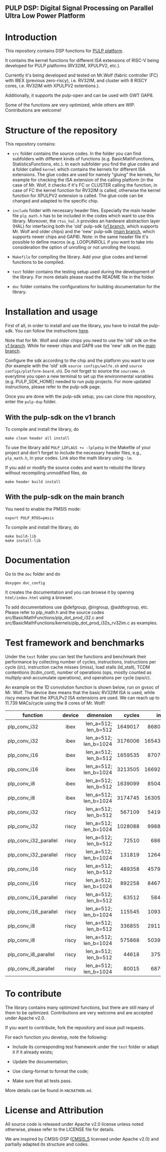 ## PULP DSP: Digital Signal Processing on Parallel Ultra Low Power Platform

# Introduction

This repository contains DSP functions for [PULP platform](https://pulp-platform.org/).

It contains the kernel functions for different ISA extensions of RISC-V being developed for PULP platforms (RV32IM, XPULPV2, etc.).

Currently it's being developed and tested on Mr.Wolf (fabric controller (FC) with IBEX (previous zero-riscy), i.e. RV32IM, and cluster with 8 RISCY cores, i.e. RV32IM with XPULPV2 extentions.).

Additionally, it supports the pulp-open and can be used with GWT GAP8.

Some of the functions are very optimized, while others are WIP. Contributions are welcome!

# Structure of the repository

This repository contains:

- `src` folder contains the source codes. In the folder you can find subfolders with different kinds of functions (e.g. BasicMathFunctions, StatisticsFunctions, etc.). In each subfolder you find the glue codes and a folder called `kernel` which contains the kernels for different ISA extensions. The glue codes are used for namely "gluing" the kernels, for example for checking the ISA extension of the calling platform (in the case of Mr. Wolf, it checks if it's FC or CLUSTER calling the function, in case of FC the kernel function for RV32IM is called, otherwise the kernel function for XPULPV2 extension is called. The glue code can be changed and adapted to the specific chip.
 
- `include` folder with necessary header files. Especially the main header file `plp_math.h` has to be included in the codes which want to use this library. Moreover, the `rtos_hal.h` provides an hardware abstraction layer (HAL) for interfacing both the 'old' pulp-sdk ([v1 branch](https://github.com/pulp-platform/pulp-sdk/tree/v1), which supports Mr. Wolf and older chips) and the 'new' pulp-sdk ([main branch](https://github.com/pulp-platform/pulp-sdk), which supports newer chips and GAP8). Note: in the same header file it's possible to define macros (e.g. LOOPUNROLL if you want to take into consideration the option of unrolling or not unrolling the loops).

- `Makefile` for compiling the library. Add your glue codes and kernel functions to be compiled.

- `test` folder contains the testing setup used during the development of the library. For more details please read the README file in the folder.

- `doc` folder contains the configurations for building documentation for the library.

# Installation and usage

First of all, in order to install and use the library, you have to install the pulp-sdk. You can follow the instructions [here](https://github.com/pulp-platform/pulp-sdk).

Note that for Mr. Wolf and older chips you need to use the 'old' sdk on the [v1 branch](https://github.com/pulp-platform/pulp-sdk/tree/v1). While for newer chips and GAP8 use the 'new' sdk on the [main branch](https://github.com/pulp-platform/pulp-sdk).

Configure the sdk according to the chip and the platform you want to use (for example with the 'old' sdk `source configs/wolfe.sh` and `source configs/platform-board.sh`). Do not forget to source the `sourceme.sh` everytime you open a new terminal to set up the environmental variables (e.g. PULP_SDK_HOME) needed to run pulp projects. For more updated instructions, please refer to the pulp-sdk page.

Once you are done with the pulp-sdk setup, you can clone this repository, enter the `pulp-dsp` folder.

## With the pulp-sdk on the v1 branch

To compile and install the library, do

~~~~~shell
make clean header all install
~~~~~

To use the library add `PULP_LDFLAGS += -lplpdsp` in the Makefile of your project and don't forget to include the necessary header files, e.g., `plp_math.h`, in your codes. Link also the math library using `-lm`.

If you add or modify the source codes and want to rebuild the library without recompiling unmodified files, do 

~~~~~shell
make header build install
~~~~~

## With the pulp-sdk on the main branch

You need to enable the PMSIS mode:

~~~~~shell
export PULP_RTOS=pmsis
~~~~~

To compile and install the library, do

~~~~~shell
make build-lib
make install-lib
~~~~~

# Documentation

Go to the `doc` folder and do

~~~~~shell
doxygen doc_config
~~~~~

It creates the documentation and you can browse it by opening `html/index.html` using a browser. 

To add documentations use @defgroup, @ingroup, @addtogroup, etc. Please refer to plp_math.h and the source codes src/BasicMathFunctions/plp_dot_prod_i32.c and src/BasicMathFunctions/kernels/plp_dot_prod_i32s_rv32im.c as examples.

# Test framework and benchmarks

Under the `test` folder you can test the functions and benchmark their performance by collecting number of cycles, instructions, instructions per cycle (i/c), instruction cache misses (imiss), load stalls (ld_stall), TCDM contentions (tcdm_cont), number of operations (ops, mostly counted as multiply-and-accumulate operations), and operations per cycle (ops/c).

An example on the 1D convolution function is shown below, run on gvsoc of Mr. Wolf. The device ibex means that the basic RV32IM ISA is used, while riscy means that the XPULPv2 ISA extensions are used. We can reach up to 11.739 MACs/cycle using the 8 cores of Mr. Wolf!


| function              | device | dimension             |  cycles |    insn |   i/c | imiss | ld_stall | tcdm_cont |    ops |  ops/c |
| --------------------- |:------:| ---------------------:| -------:| -------:| -----:| -----:| --------:| ---------:| ------:| ------:|
| plp_conv_i32          | ibex   | len_a=512; len_b=512  | 1649017 |  868026 | 0.526 |     0 |   447594 |         0 | 523776 |  0.318 |
| plp_conv_i32          | ibex   | len_a=512; len_b=1024 | 3176006 | 1654308 | 0.521 |     0 |   880571 |         0 | 785920 |  0.247 |
| plp_conv_i16          | ibex   | len_a=512; len_b=512  | 1659535 |  870761 | 0.525 |     0 |   454502 |         0 | 523776 |  0.316 |
| plp_conv_i16          | ibex   | len_a=512; len_b=1024 | 3213505 | 1669232 | 0.519 |     0 |   896778 |         0 | 785920 |  0.245 |
| plp_conv_i8           | ibex   | len_a=512; len_b=512  | 1639099 |  850447 | 0.519 |     0 |   454457 |         0 | 523776 |  0.320 |
| plp_conv_i8           | ibex   | len_a=512; len_b=1024 | 3174745 | 1630530 | 0.514 |     0 |   896757 |         0 | 785920 |  0.248 |
| plp_conv_i32          | riscy  | len_a=512; len_b=512  |  567109 |  541968 | 0.956 |  1111 |       52 |         0 | 523776 |  0.924 |
| plp_conv_i32          | riscy  | len_a=512; len_b=1024 | 1028088 |  998842 | 0.972 |  1430 |       27 |         0 | 785920 |  0.764 |
| plp_conv_i32_parallel | riscy  | len_a=512; len_b=512  |   72510 |   68677 | 0.947 |   880 |       25 |       907 | 523776 |  7.224 |
| plp_conv_i32_parallel | riscy  | len_a=512; len_b=1024 |  131819 |  126403 | 0.959 |   891 |       25 |      1603 | 785920 |  5.962 |
| plp_conv_i16          | riscy  | len_a=512; len_b=512  |  489358 |  457920 | 0.936 |  1254 |       49 |         0 | 523776 |  1.070 |
| plp_conv_i16          | riscy  | len_a=512; len_b=1024 |  892258 |  846771 | 0.949 |  1331 |       25 |         0 | 785920 |  0.881 |
| plp_conv_i16_parallel | riscy  | len_a=512; len_b=512  |   63512 |   58444 | 0.920 |   814 |       25 |      1052 | 523776 |  8.247 |
| plp_conv_i16_parallel | riscy  | len_a=512; len_b=1024 |  115545 |  109386 | 0.947 |   869 |       25 |      1595 | 785920 |  6.802 |
| plp_conv_i8           | riscy  | len_a=512; len_b=512  |  336855 |  291150 | 0.864 |  1551 |       19 |         0 | 523776 |  1.555 |
| plp_conv_i8           | riscy  | len_a=512; len_b=1024 |  575868 |  503993 | 0.875 |  1210 |       11 |         0 | 785920 |  1.365 |
| plp_conv_i8_parallel  | riscy  | len_a=512; len_b=512  |   44618 |   37599 | 0.843 |   880 |       23 |      1211 | 523776 | 11.739 |
| plp_conv_i8_parallel  | riscy  | len_a=512; len_b=1024 |   80015 |   68701 | 0.859 |   891 |       23 |      2304 | 785920 |  9.822 |

# To contribute

The library contains many optimized functions, but there are still many of them to be optimized. Contributions are very welcome and are accepted under Apache v2.0.

If you want to contribute, fork the repository and issue pull requests.

For each function you develop, note the following:

- Include its corresponding test framework under the `test` folder or adapt it if it already exists;

- Update the documentation;

- Use clang-format to format the code;

- Make sure that all tests pass.

More details can be found in `HACKATHON.md`.

# License and Attribution
All source code is released under Apache v2.0 license unless noted otherwise, please refer to the LICENSE file for details.

We are inspired by CMSIS-DSP ([CMSIS_5](https://github.com/ARM-software/CMSIS_5/tree/develop/CMSIS/DSP) licensed under Apache v2.0) and partially adapted its structure and codes.


